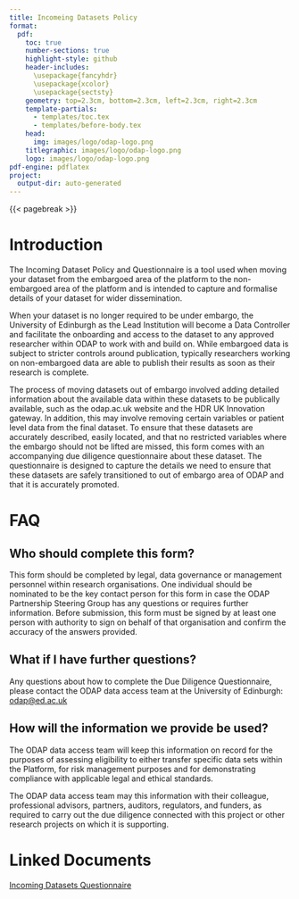 ```yaml
---
title: Incomeing Datasets Policy
format:
  pdf:
    toc: true
    number-sections: true
    highlight-style: github
    header-includes:
      \usepackage{fancyhdr}
      \usepackage{xcolor}
      \usepackage{sectsty}
    geometry: top=2.3cm, bottom=2.3cm, left=2.3cm, right=2.3cm
    template-partials:
      - templates/toc.tex
      - templates/before-body.tex
    head:
      img: images/logo/odap-logo.png
    titlegraphic: images/logo/odap-logo.png
    logo: images/logo/odap-logo.png
pdf-engine: pdflatex
project:
  output-dir: auto-generated
---
```


{{< pagebreak >}}
# Introduction

The Incoming Dataset Policy and Questionnaire is a tool used when moving your dataset from the embargoed area of the platform to the non-embargoed area of the platform and is intended to capture and formalise details of your dataset for wider dissemination.

When your dataset is no longer required to be under embargo, the University of Edinburgh as the Lead Institution will become a Data Controller and facilitate the onboarding and access to the dataset to any approved researcher within ODAP to work with and build on. While embargoed data is subject to stricter controls around publication, typically researchers working on non-embargoed data are able to publish their results as soon as their research is complete.

The process of moving datasets out of embargo involved adding detailed information about the available data within these datasets to be publically available, such as the odap.ac.uk website and the HDR UK Innovation gateway. In addition, this may involve removing certain variables or patient level data from the final dataset. To ensure that these datasets are accurately described, easily located, and that no restricted variables where the embargo should not be lifted are missed, this form comes with an accompanying due diligence questionnaire about these dataset. The questionnaire is designed to capture the details we need to ensure that these datasets are safely transitioned to out of embargo area of ODAP and that it is accurately promoted.

# FAQ 

## Who should complete this form? 

This form should be completed by legal, data governance or management personnel within research organisations. One individual should be nominated to be the key contact person for this form in case the ODAP Partnership Steering Group has any questions or requires further information. Before submission, this form must be signed by at least one person with authority to sign on behalf of that organisation and confirm the accuracy of the answers provided.

## What if I have further questions? 

Any questions about how to complete the Due Diligence Questionnaire, please contact the ODAP data access team at the University of Edinburgh: odap@ed.ac.uk

## How will the information we provide be used? 

The ODAP data access team will keep this information on record for the purposes of assessing eligibility to either transfer specific data sets within the Platform, for risk management purposes and for demonstrating compliance with applicable legal and ethical standards. 

The ODAP data access team may this information with their colleague, professional advisors, partners, auditors, regulators, and funders, as required to carry out the due diligence connected with this project or other research projects on which it is supporting.

# Linked Documents

[Incoming Datasets Questionnaire](https://github.com/odap-ac-uk/manual/blob/master/_policy_documents/auto-generated/Form_IncomingDatasetsQuestionnaire_v0.4.docx)

